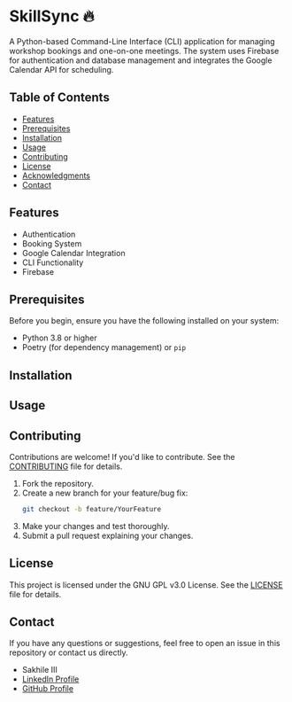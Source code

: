 # SkillSync 🔥
A Python-based Command-Line Interface (CLI) application for managing workshop bookings and one-on-one meetings. The system uses Firebase for authentication and database management and integrates the Google Calendar API for scheduling. 

## Table of Contents
- [Features](#features)
- [Prerequisites](#prerequisites)
- [Installation](#installation)
- [Usage](#usage)
- [Contributing](#contributing)
- [License](#license)
- [Acknowledgments](#acknowledgments)
- [Contact](#contact)

## Features
- Authentication
- Booking System
- Google Calendar Integration
- CLI Functionality
- Firebase

## Prerequisites
Before you begin, ensure you have the following installed on your system:
- Python 3.8 or higher
- Poetry (for dependency management) or `pip`

## Installation

## Usage

## Contributing
Contributions are welcome! If you'd like to contribute. See the [CONTRIBUTING](CONTRIBUTING.md) file for details.
1. Fork the repository.
2. Create a new branch for your feature/bug fix:
   ```bash
   git checkout -b feature/YourFeature
   ```
3. Make your changes and test thoroughly.
4. Submit a pull request explaining your changes.

## License
This project is licensed under the GNU GPL v3.0 License. See the [LICENSE](LICENSE) file for details.

## Contact
If you have any questions or suggestions, feel free to open an issue in this repository or contact us directly.
- Sakhile III  
- [LinkedIn Profile](https://www.linkedin.com/in/sakhile-ndlazi)
- [GitHub Profile](https://github.com/sakhileln)

